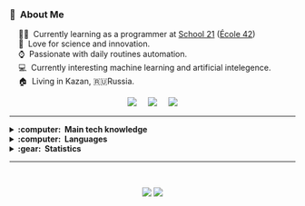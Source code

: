### :space_invader: &nbsp;About Me

&nbsp;&nbsp;&nbsp; 👨‍💻 &nbsp;Currently learning as a programmer at [School 21](https://21-school.ru/) ([École 42](https://42.fr/))\
&nbsp;&nbsp;&nbsp; :heartbeat: &nbsp;Love for science and innovation.\
&nbsp;&nbsp;&nbsp; :watch: &nbsp;Passionate with daily routines automation.\
&nbsp;&nbsp;&nbsp; :computer: &nbsp;Currently interesting machine learning and artificial intelegence.\
&nbsp;&nbsp;&nbsp; :house: &nbsp;Living in Kazan, :ru:Russia.

<p align="center">
  <a href="mailto:ildarnyrt@gmail.com"><img src="https://img.shields.io/badge/Gmail-D14836?style=for-the-badge&logo=gmail&logoColor=white" /></a>&nbsp;&nbsp;&nbsp;&nbsp;
  <a href="https://t.me/per0p"><img src="https://img.shields.io/badge/Telegram-2CA5E0?style=for-the-badge&logo=telegram&logoColor=white" /></a>&nbsp;&nbsp;&nbsp;&nbsp;
  <a href="https://profile.intra.42.fr/users/dhawkgir"><img src="https://img.shields.io/badge/intra-000000?style=for-the-badge&logo=42" /></a>
  </a>
</p>

<hr/>


<details>
  
  <summary><b>:computer: &nbsp;Main tech knowledge</b></summary>
  <br/>
  
![Git](https://img.shields.io/badge/GIT-%23F05033?&style=flat&logo=git&logoColor=white)&nbsp;
![GitHub](https://img.shields.io/badge/GITHUB-%23121011?&style=flat&logo=github&logoColor=white)&nbsp;
![LINUX](https://img.shields.io/badge/LINUX-FCC624?style=flat&logo=linux&logoColor=black)&nbsp;
![BASH](https://img.shields.io/badge/GNU%20Bash-4EAA25?style=flat&logo=GNU%20Bash&logoColor=white)&nbsp;
![VSCode](https://img.shields.io/badge/VSCODE-007ACC?&style=flat&logo=visual-studio-code)&nbsp;
![Colab](https://img.shields.io/badge/COLAB-F9AB00?style=flat&logo=googlecolab&color=525252)&nbsp;
</details>

<details>

  <summary><b>:computer: &nbsp;Languages</b></summary>
  <br/>
  
![C](https://img.shields.io/badge/C-A8B9CC?style=flat&logo=c&logoColor=white)&nbsp;
![Python](https://img.shields.io/badge/PYTHON-3776AB?style=flat&logo=Python&logoColor=white)&nbsp;
![Cpp](https://img.shields.io/badge/C++-00599C?style=flat&logo=c%2B%2B&logoColor=white)&nbsp;
</details>

<details>
  <summary><b>:gear: &nbsp;Statistics</b></summary>
  <br/>
    <p align="center">
        <a href="https://profile.intra.42.fr/users/dhawkgir"><img height="150px" src="https://badge42.herokuapp.com/api/stats/dhawkgir" /></a>
        <img height="150px" src="https://github-readme-streak-stats.herokuapp.com?user=aperop&hide_border=true&theme=algolia" />
    </p>
    <p align="center">
        <img height="150px" src="https://github-readme-stats.vercel.app/api?username=aperop&hide_title=true&hide_border=true&show_icons=true&include_all_commits=true&count_private=true&line_height=21&theme=algolia" /> 
        <img height="150px" src="https://github-readme-stats.vercel.app/api/top-langs/?username=aperop&hide=html&hide_title=true&hide_border=true&layout=compact&langs_count=8&theme=algolia" />
    </p>
</details>

<hr/>
<br/>

<p align="center">
<img src="https://komarev.com/ghpvc/?username=aperop&style=plastic&label=Views"><img>
<img src="https://badges.pufler.dev/visits/aperop/aperop?color=black&logo=github" />
</p>
